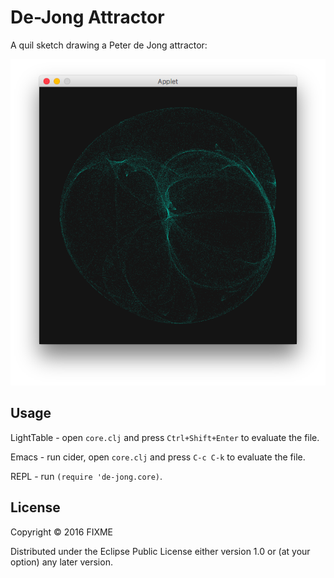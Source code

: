 # De-Jong Attractor

A quil sketch drawing a Peter de Jong attractor:

<img src="./resources/Screen Shot 2017-10-04 at 21.30.26.png" alt="Example attractor" />

## Usage

LightTable - open `core.clj` and press `Ctrl+Shift+Enter` to evaluate the file.

Emacs - run cider, open `core.clj` and press `C-c C-k` to evaluate the file.

REPL - run `(require 'de-jong.core)`.

## License

Copyright © 2016 FIXME

Distributed under the Eclipse Public License either version 1.0 or (at
your option) any later version.
